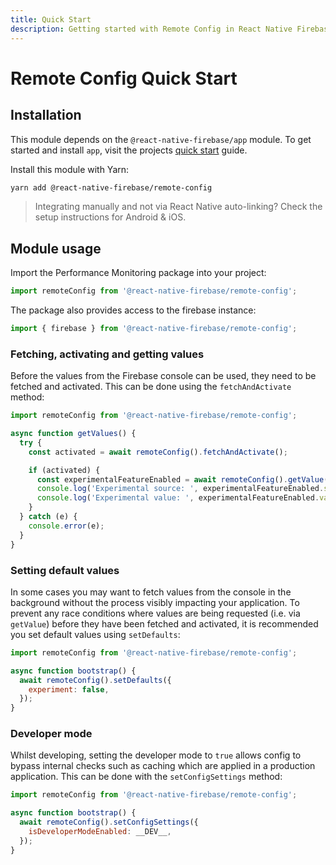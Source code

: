 ```yaml
---
title: Quick Start
description: Getting started with Remote Config in React Native Firebase
---
```


# Remote Config Quick Start

## Installation

This module depends on the `@react-native-firebase/app` module. To get started and install `app`,
visit the projects [quick start](/quick-start) guide. 

Install this module with Yarn:

```bash
yarn add @react-native-firebase/remote-config
```

> Integrating manually and not via React Native auto-linking? Check the setup instructions for <Anchor version group href="/android">Android</Anchor> & <Anchor version group href="/ios">iOS</Anchor>.

## Module usage

Import the Performance Monitoring package into your project:

```js
import remoteConfig from '@react-native-firebase/remote-config';
```

The package also provides access to the firebase instance:

```js
import { firebase } from '@react-native-firebase/remote-config';
```

### Fetching, activating and getting values

Before the values from the Firebase console can be used, they need to be fetched and activated. This can be done using
the `fetchAndActivate` method:

```js
import remoteConfig from '@react-native-firebase/remote-config';

async function getValues() {
  try {
    const activated = await remoteConfig().fetchAndActivate();

    if (activated) {
      const experimentalFeatureEnabled = await remoteConfig().getValue('experiment');
      console.log('Experimental source: ', experimentalFeatureEnabled.source);
      console.log('Experimental value: ', experimentalFeatureEnabled.value);
    }
  } catch (e) {
    console.error(e);
  }
}
```

### Setting default values

In some cases you may want to fetch values from the console in the background without the process visibly impacting
your application. To prevent any race conditions where values are being requested (i.e. via `getValue`) before they
have been fetched and activated, it is recommended you set default values using `setDefaults`:

```js
import remoteConfig from '@react-native-firebase/remote-config';

async function bootstrap() {
  await remoteConfig().setDefaults({
    experiment: false,
  });
}
```

### Developer mode

Whilst developing, setting the developer mode to `true` allows config to bypass internal checks such as caching
which are applied in a production application. This can be done with the `setConfigSettings` method:

```js
import remoteConfig from '@react-native-firebase/remote-config';

async function bootstrap() {
  await remoteConfig().setConfigSettings({
    isDeveloperModeEnabled: __DEV__,
  });
}
```
